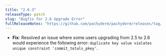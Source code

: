 ```yaml
---
title: "2.6.3"
releaseType: patch 
slug: "Bugfix for 2.6 Upgrade Error"
fullReleaseNotes: "https://github.com/pachyderm/pachyderm/releases/tag/v2.6.3"
---
```


- **Fix**: Resolved an issue where some users upgrading from 2.5 to 2.6 would experience the following error: `duplicate key value violates unique constraint 'commit_totals_pkey'`.